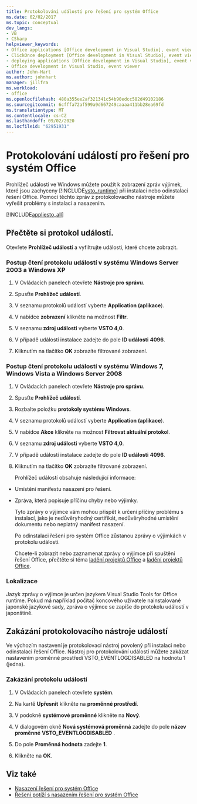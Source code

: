 ```yaml
---
title: Protokolování událostí pro řešení pro systém Office
ms.date: 02/02/2017
ms.topic: conceptual
dev_langs:
- VB
- CSharp
helpviewer_keywords:
- Office applications [Office development in Visual Studio], event viewer
- ClickOnce deployment [Office development in Visual Studio], event viewer
- deploying applications [Office development in Visual Studio], event viewer
- Office development in Visual Studio, event viewer
author: John-Hart
ms.author: johnhart
manager: jillfra
ms.workload:
- office
ms.openlocfilehash: 480a355ee2af321341c54b90edcc582d49102186
ms.sourcegitcommit: 6cfffa72af599a9d667249caaaa411bb28ea69fd
ms.translationtype: MT
ms.contentlocale: cs-CZ
ms.lasthandoff: 09/02/2020
ms.locfileid: "62951931"
---
```

# <a name="event-logging-for-office-solutions"></a>Protokolování událostí pro řešení pro systém Office
  Prohlížeč událostí ve Windows můžete použít k zobrazení zpráv výjimek, které jsou zachyceny [!INCLUDE[vsto_runtime](../vsto/includes/vsto-runtime-md.md)] při instalaci nebo odinstalaci řešení Office. Pomocí těchto zpráv z protokolovacího nástroje můžete vyřešit problémy s instalací a nasazením.

 [!INCLUDE[appliesto_all](../vsto/includes/appliesto-all-md.md)]

## <a name="read-the-event-log"></a>Přečtěte si protokol událostí.
 Otevřete **Prohlížeč událostí** a vyfiltrujte události, které chcete zobrazit.

### <a name="to-read-the-event-log-in-windows-server-2003-and-windows-xp"></a>Postup čtení protokolu událostí v systému Windows Server 2003 a Windows XP

1. V Ovládacích panelech otevřete **Nástroje pro správu**.

2. Spusťte **Prohlížeč událostí**.

3. V seznamu protokolů událostí vyberte **Application (aplikace**).

4. V nabídce **zobrazení** klikněte na možnost **Filtr**.

5. V seznamu **zdroj události** vyberte **VSTO 4,0**.

6. V případě událostí instalace zadejte do pole **ID události** **4096**.

7. Kliknutím na tlačítko **OK** zobrazíte filtrované zobrazení.

### <a name="to-read-the-event-log-in-windows-7-windows-vista-and-windows-server-2008"></a>Postup čtení protokolu událostí v systému Windows 7, Windows Vista a Windows Server 2008

1. V Ovládacích panelech otevřete **Nástroje pro správu**.

2. Spusťte **Prohlížeč událostí**.

3. Rozbalte položku **protokoly systému Windows**.

4. V seznamu protokolů událostí vyberte **Application (aplikace**).

5. V nabídce **Akce** klikněte na možnost **Filtrovat aktuální protokol**.

6. V seznamu **zdroj události** vyberte **VSTO 4,0**.

7. V případě událostí instalace zadejte do pole **ID události** **4096**.

8. Kliknutím na tlačítko **OK** zobrazíte filtrované zobrazení.

   Prohlížeč událostí obsahuje následující informace:

- Umístění manifestu nasazení pro řešení.

- Zpráva, která popisuje příčinu chyby nebo výjimky.

  Tyto zprávy o výjimce vám mohou přispět k určení příčiny problému s instalací, jako je nedůvěryhodný certifikát, nedůvěryhodné umístění dokumentu nebo neplatný manifest nasazení.

  Po odinstalaci řešení pro systém Office zůstanou zprávy o výjimkách v protokolu událostí.

  Chcete-li zobrazit nebo zaznamenat zprávy o výjimce při spuštění řešení Office, přečtěte si téma [ladění projektů Office](../vsto/debugging-office-projects.md) a [ladění projektů Office](../vsto/debugging-office-projects.md).

### <a name="localization"></a>Lokalizace
 Jazyk zprávy o výjimce je určen jazykem Visual Studio Tools for Office runtime. Pokud má například počítač koncového uživatele nainstalované japonské jazykové sady, zpráva o výjimce se zapíše do protokolu událostí v japonštině.

## <a name="disable-the-event-logger"></a>Zakázání protokolovacího nástroje událostí
 Ve výchozím nastavení je protokolovací nástroj povolený při instalaci nebo odinstalaci řešení Office. Nástroj pro protokolování událostí můžete zakázat nastavením proměnné prostředí VSTO_EVENTLOGDISABLED na hodnotu 1 (jedna).

### <a name="to-disable-the-event-log"></a>Zakázání protokolu událostí

1. V Ovládacích panelech otevřete **systém**.

2. Na kartě **Upřesnit** klikněte na **proměnné prostředí**.

3. V podokně **systémové proměnné** klikněte na **Nový**.

4. V dialogovém okně **Nová systémová proměnná** zadejte do pole **název proměnné** **VSTO_EVENTLOGDISABLED** .

5. Do pole **Proměnná hodnota** zadejte **1**.

6. Klikněte na **OK**.

## <a name="see-also"></a>Viz také
- [Nasazení řešení pro systém Office](../vsto/deploying-an-office-solution.md)
- [Řešení potíží s nasazením řešení pro systém Office](../vsto/troubleshooting-office-solution-deployment.md)
